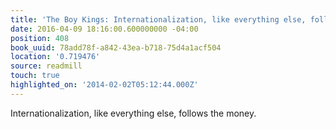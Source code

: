 ```yaml
---
title: 'The Boy Kings: Internationalization, like everything else, follows the mone…'
date: 2016-04-09 18:16:00.600000000 -04:00
position: 408
book_uuid: 78add78f-a842-43ea-b718-75d4a1acf504
location: '0.719476'
source: readmill
touch: true
highlighted_on: '2014-02-02T05:12:44.000Z'
---
```


Internationalization, like everything else, follows the money.
